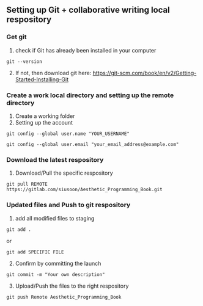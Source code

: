 ## Setting up Git + collaborative writing local respository
### Get git
1. check if Git has already been installed in your computer
```
git --version
```
2. If not, then download git here: https://git-scm.com/book/en/v2/Getting-Started-Installing-Git

### Create a work local directory and setting up the remote directory
1. Create a working folder
2. Setting up the account
```
git config --global user.name "YOUR_USERNAME"
```
```
git config --global user.email "your_email_address@example.com"
```

### Download the latest respository
1. Download/Pull the specific respository
```
git pull REMOTE https://gitlab.com/siusoon/Aesthetic_Programming_Book.git
```

### Updated files and Push to git respository
1. add all modified files to staging
```
git add .
```
or
```
git add SPECIFIC FILE
```
2. Confirm by committing the launch
```
git commit -m "Your own description"
```
3. Upload/Push the files to the right respository
```
git push Remote Aesthetic_Programming_Book
```
